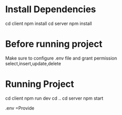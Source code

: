 # Install Dependencies
cd client 
npm install
cd server
npm install


# Before running project
Make sure to configure .env file and grant permission select,insert,update,delete

# Running Project

cd client
npm run dev
cd ..
cd server 
npm start

.env =Provide

